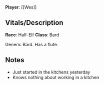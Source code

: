 **Player**: [[Wes]]

## Vitals/Description
**Race**: Half-Elf
**Class**: Bard

Generic Bard. Has a flute.

## Notes
- Just started in the kitchens yesterday
- Knows nothing about working in a kitchen